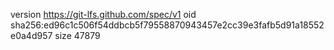 version https://git-lfs.github.com/spec/v1
oid sha256:ed96c1c506f54ddbcb5f79558870943457e2cc39e3fafb5d91a18552e0a4d957
size 47879
